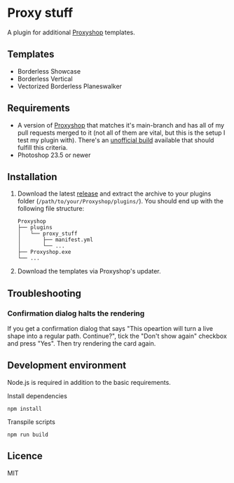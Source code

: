 # Proxy stuff

A plugin for additional [Proxyshop](https://github.com/Investigamer/Proxyshop) templates.

## Templates
- Borderless Showcase
- Borderless Vertical
- Vectorized Borderless Planeswalker

## Requirements

- A version of [Proxyshop](https://github.com/Investigamer/Proxyshop) that matches it's main-branch and has all of my pull requests merged to it (not all of them are vital, but this is the setup I test my plugin with). There's an [unofficial build](https://github.com/alex-taxiera/Proxyshop/releases) available that should fulfill this criteria.
- Photoshop 23.5 or newer

## Installation

1. Download the latest [release](https://github.com/pappnu/proxy_stuff/releases) and extract the archive to your plugins folder (`/path/to/your/Proxyshop/plugins/`). You should end up with the following file structure:
    ```
    Proxyshop
    ├── plugins
    │   └── proxy_stuff
    │       ├── manifest.yml
    │       └── ...
    ├── Proxyshop.exe
    └── ...
    ```
2. Download the templates via Proxyshop's updater.

## Troubleshooting

### Confirmation dialog halts the rendering

If you get a confirmation dialog that says "This opeartion will turn a live shape into a regular path. Continue?", tick the "Don't show again" checkbox and press "Yes". Then try rendering the card again.

## Development environment

Node.js is required in addition to the basic requirements.

Install dependencies
```
npm install
```

Transpile scripts
```
npm run build
```

## Licence

MIT
